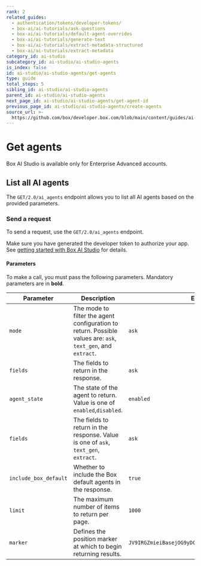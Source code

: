 ```yaml
---
rank: 2
related_guides:
  - authentication/tokens/developer-tokens/
  - box-ai/ai-tutorials/ask-questions
  - box-ai/ai-tutorials/default-agent-overrides
  - box-ai/ai-tutorials/generate-text
  - box-ai/ai-tutorials/extract-metadata-structured
  - box-ai/ai-tutorials/extract-metadata
category_id: ai-studio
subcategory_id: ai-studio/ai-studio-agents
is_index: false
id: ai-studio/ai-studio-agents/get-agents
type: guide
total_steps: 5
sibling_id: ai-studio/ai-studio-agents
parent_id: ai-studio/ai-studio-agents
next_page_id: ai-studio/ai-studio-agents/get-agent-id
previous_page_id: ai-studio/ai-studio-agents/create-agents
source_url: >-
  https://github.com/box/developer.box.com/blob/main/content/guides/ai-studio/ai-studio-agents/get-agents.md
---
```

# Get agents

<Messsage type='caution'>

Box AI Studio is available only for Enterprise Advanced accounts.

</Message>

## List all AI agents

The `GET/2.0/ai_agents` endpoint allows you to list all AI agents based on the provided parameters.

### Send a request

To send a request, use the `GET/2.0/ai_agents` endpoint.

Make sure you have generated the developer token
to authorize your app. See [getting started with Box AI Studio][getting-started]
for details.

<Samples id='get-ai-agents' >

</Samples>

#### Parameters

To make a call, you must pass the following parameters. Mandatory parameters are in **bold**.

| Parameter| Description| Example|
|--------|--------|-------|
| `mode` | The mode to filter the agent configuration to return. Possible values are: `ask`, `text_gen`, and `extract`. | `ask` |
| `fields` | The fields to return in the response. | `ask` |
| `agent_state` | The state of the agent to return. Value is one of `enabled`,`disabled`. | `enabled` |
| `fields` | The fields to return in the response. Value is one of `ask`, `text_gen`, `extract`. | `ask` |
| `include_box_default` | Whether to include the Box default agents in the response. | `true` |
| `limit` | The maximum number of items to return per page. | `1000` |
| `marker` | Defines the position marker at which to begin returning results. | `JV9IRGZmieiBasejOG9yDCRNgd2ymoZIbjsxbJMjIs3kioVii` |

[getting-started]: g://ai-studio/getting-started-ai-studio